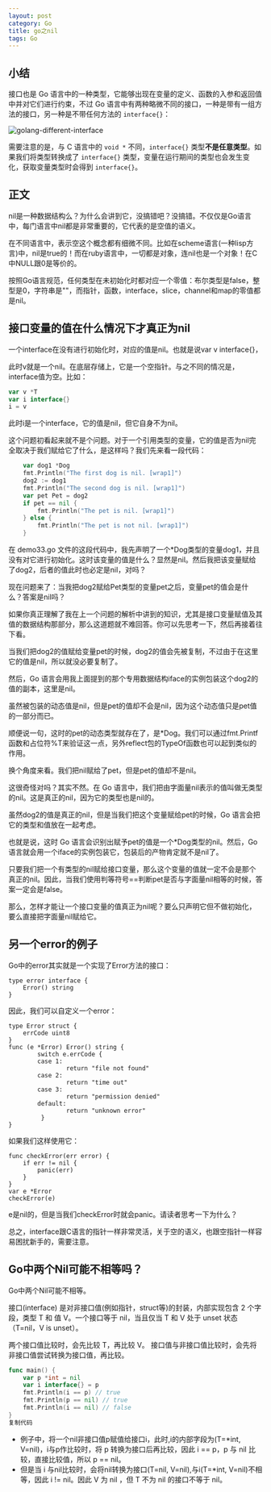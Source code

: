 ```yaml
---
layout: post
category: Go
title: go之nil
tags: Go
---
```


## 小结

接口也是 Go 语言中的一种类型，它能够出现在变量的定义、函数的入参和返回值中并对它们进行约束，不过 Go 语言中有两种略微不同的接口，一种是带有一组方法的接口，另一种是不带任何方法的 `interface{}`：

![golang-different-interface](https://cdn.jsdelivr.net/gh/mafulong/mdPic@vv3/v3/20210520110312.png)

需要注意的是，与 C 语言中的 `void *` 不同，`interface{}` 类型**不是任意类型**。如果我们将类型转换成了 `interface{}` 类型，变量在运行期间的类型也会发生变化，获取变量类型时会得到 `interface{}`。



## 正文

nil是一种数据结构么？为什么会讲到它，没搞错吧？没搞错。不仅仅是Go语言中，每门语言中nil都是非常重要的，它代表的是空值的语义。

在不同语言中，表示空这个概念都有细微不同。比如在scheme语言(一种lisp方言)中，nil是true的！而在ruby语言中，一切都是对象，连nil也是一个对象！在C中NULL跟0是等价的。

按照Go语言规范，任何类型在未初始化时都对应一个零值：布尔类型是false，整型是0，字符串是""，而指针，函数，interface，slice，channel和map的零值都是nil。


## 接口变量的值在什么情况下才真正为nil

一个interface在没有进行初始化时，对应的值是nil。也就是说var v interface{}，

此时v就是一个nil。在底层存储上，它是一个空指针。与之不同的情况是，interface值为空。比如：

```go
var v *T
var i interface{}
i = v
```

此时i是一个interface，它的值是nil，但它自身不为nil。

这个问题初看起来就不是个问题。对于一个引用类型的变量，它的值是否为nil完全取决于我们赋给它了什么，是这样吗？我们先来看一段代码：

```go
	var dog1 *Dog
	fmt.Println("The first dog is nil. [wrap1]")
	dog2 := dog1
	fmt.Println("The second dog is nil. [wrap1]")
	var pet Pet = dog2
	if pet == nil {
		fmt.Println("The pet is nil. [wrap1]")
	} else {
		fmt.Println("The pet is not nil. [wrap1]")
	}

```

在 demo33.go 文件的这段代码中，我先声明了一个*Dog类型的变量dog1，并且没有对它进行初始化。这时该变量的值是什么？显然是nil。然后我把该变量赋给了dog2，后者的值此时也必定是nil，对吗？

现在问题来了：当我把dog2赋给Pet类型的变量pet之后，变量pet的值会是什么？答案是nil吗？

如果你真正理解了我在上一个问题的解析中讲到的知识，尤其是接口变量赋值及其值的数据结构那部分，那么这道题就不难回答。你可以先思考一下，然后再接着往下看。

当我们把dog2的值赋给变量pet的时候，dog2的值会先被复制，不过由于在这里它的值是nil，所以就没必要复制了。

然后，Go 语言会用我上面提到的那个专用数据结构iface的实例包装这个dog2的值的副本，这里是nil。

虽然被包装的动态值是nil，但是pet的值却不会是nil，因为这个动态值只是pet值的一部分而已。

顺便说一句，这时的pet的动态类型就存在了，是*Dog。我们可以通过fmt.Printf函数和占位符%T来验证这一点，另外reflect包的TypeOf函数也可以起到类似的作用。

换个角度来看。我们把nil赋给了pet，但是pet的值却不是nil。

这很奇怪对吗？其实不然。在 Go 语言中，我们把由字面量nil表示的值叫做无类型的nil。这是真正的nil，因为它的类型也是nil的。

虽然dog2的值是真正的nil，但是当我们把这个变量赋给pet的时候，Go 语言会把它的类型和值放在一起考虑。

也就是说，这时 Go 语言会识别出赋予pet的值是一个*Dog类型的nil。然后，Go 语言就会用一个iface的实例包装它，包装后的产物肯定就不是nil了。

只要我们把一个有类型的nil赋给接口变量，那么这个变量的值就一定不会是那个真正的nil。因此，当我们使用判等符号==判断pet是否与字面量nil相等的时候，答案一定会是false。

那么，怎样才能让一个接口变量的值真正为nil呢？要么只声明它但不做初始化，要么直接把字面量nil赋给它。


另一个error的例子
---------


Go中的error其实就是一个实现了Error方法的接口：

```
type error interface {
    Error() string
}

```

因此，我们可以自定义一个error：

```
type Error struct {
    errCode uint8
}
func (e *Error) Error() string {
        switch e.errCode {
        case 1:
                return "file not found"
        case 2:
                return "time out"
        case 3:
                return "permission denied"
        default:
                return "unknown error"
         }
}

```

如果我们这样使用它：

```
func checkError(err error) {
    if err != nil {
        panic(err)
    }
}
var e *Error
checkError(e)

```

e是nil的，但是当我们checkError时就会panic。请读者思考一下为什么？

总之，interface跟C语言的指针一样非常灵活，关于空的语义，也跟空指针一样容易困扰新手的，需要注意。





## Go中两个Nil可能不相等吗？

Go中两个Nil可能不相等。

接口(interface) 是对非接口值(例如指针，struct等)的封装，内部实现包含 2 个字段，类型 T 和 值 V。一个接口等于 nil，当且仅当 T 和 V 处于 unset 状态（T=nil，V is unset）。

两个接口值比较时，会先比较 T，再比较 V。 接口值与非接口值比较时，会先将非接口值尝试转换为接口值，再比较。

```go
func main() {
	var p *int = nil
	var i interface{} = p
	fmt.Println(i == p) // true
	fmt.Println(p == nil) // true
	fmt.Println(i == nil) // false
}
复制代码
```

- 例子中，将一个nil非接口值p赋值给接口i，此时,i的内部字段为(T=*int, V=nil)，i与p作比较时，将 p 转换为接口后再比较，因此 i == p，p 与 nil 比较，直接比较值，所以 p == nil。
- 但是当 i 与nil比较时，会将nil转换为接口(T=nil, V=nil),与i(T=*int, V=nil)不相等，因此 i != nil。因此 V 为 nil ，但 T 不为 nil 的接口不等于 nil。


